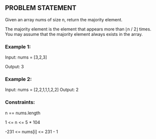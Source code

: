 ## PROBLEM STATEMENT 

Given an array nums of size n, return the majority element.

The majority element is the element that appears more than ⌊n / 2⌋ times. You may assume that the majority element always exists in the array.

 

### Example 1:

Input: nums = [3,2,3]

Output: 3

### Example 2:

Input: nums = [2,2,1,1,1,2,2]
Output: 2
 

### Constraints:

n == nums.length

1 <= n <= 5 * 104

-231 <= nums[i] <= 231 - 1
